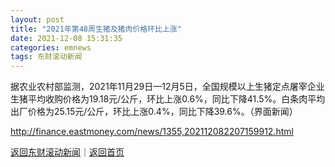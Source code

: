 ```yaml
---
layout: post
title: "2021年第48周生猪及猪肉价格环比上涨"
date: 2021-12-08 15:31:35
categories: emnews
tags: 东财滚动新闻
---
```


据农业农村部监测，2021年11月29日—12月5日，全国规模以上生猪定点屠宰企业生猪平均收购价格为19.18元/公斤，环比上涨0.6%，同比下降41.5%。白条肉平均出厂价格为25.15元/公斤，环比上涨0.4%，同比下降39.6%。（界面新闻）

<http://finance.eastmoney.com/news/1355,202112082207159912.html>

[返回东财滚动新闻](//finews.withounder.com/emnews/)｜[返回首页](//finews.withounder.com/)